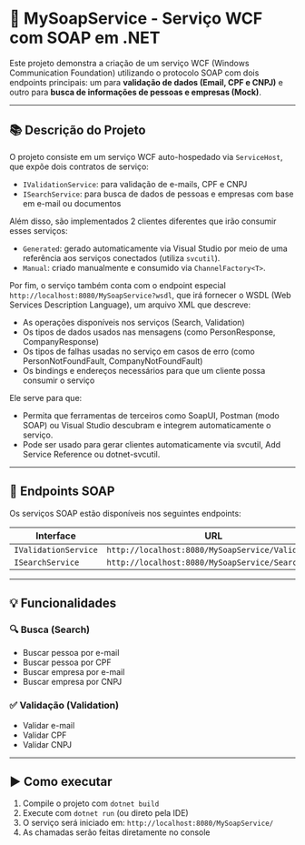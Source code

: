 # 🧼 MySoapService - Serviço WCF com SOAP em .NET

Este projeto demonstra a criação de um serviço WCF (Windows Communication Foundation) utilizando o protocolo SOAP com dois endpoints principais: um para **validação de dados (Email, CPF e CNPJ)** e outro para **busca de informações de pessoas e empresas (Mock)**.

---

## 📚 Descrição do Projeto

O projeto consiste em um serviço WCF auto-hospedado via `ServiceHost`, que expõe dois contratos de serviço:

- `IValidationService`: para validação de e-mails, CPF e CNPJ
- `ISearchService`: para busca de dados de pessoas e empresas com base em e-mail ou documentos

Além disso, são implementados 2 clientes diferentes que irão consumir esses serviços:
- `Generated`: gerado automaticamente via Visual Studio por meio de uma referência aos serviços conectados (utiliza `svcutil`).
- `Manual`: criado manualmente e consumido via `ChannelFactory<T>`.

Por fim, o serviço também conta com o endpoint especial `http://localhost:8080/MySoapService?wsdl`, que irá fornecer o WSDL (Web Services Description Language), um arquivo XML que descreve:
- As operações disponíveis nos serviços (Search, Validation)
- Os tipos de dados usados nas mensagens (como PersonResponse, CompanyResponse)
- Os tipos de falhas usadas no serviço em casos de erro (como PersonNotFoundFault, CompanyNotFoundFault)
- Os bindings e endereços necessários para que um cliente possa consumir o serviço

Ele serve para que:
- Permita que ferramentas de terceiros como SoapUI, Postman (modo SOAP) ou Visual Studio descubram e integrem automaticamente o serviço.
- Pode ser usado para gerar clientes automaticamente via svcutil, Add Service Reference ou dotnet-svcutil.

---

## 🔌 Endpoints SOAP

Os serviços SOAP estão disponíveis nos seguintes endpoints:

| Interface              | URL                                      |
|------------------------|-------------------------------------------|
| `IValidationService`   | `http://localhost:8080/MySoapService/Validation` |
| `ISearchService`       | `http://localhost:8080/MySoapService/Search`     |

---

## 💡 Funcionalidades

### 🔍 Busca (Search)
- Buscar pessoa por e-mail
- Buscar pessoa por CPF
- Buscar empresa por e-mail
- Buscar empresa por CNPJ

### ✅ Validação (Validation)
- Validar e-mail
- Validar CPF
- Validar CNPJ
---

## ▶️ Como executar

1. Compile o projeto com `dotnet build`
2. Execute com `dotnet run` (ou direto pela IDE)
3. O serviço será iniciado em: `http://localhost:8080/MySoapService/`
4. As chamadas serão feitas diretamente no console